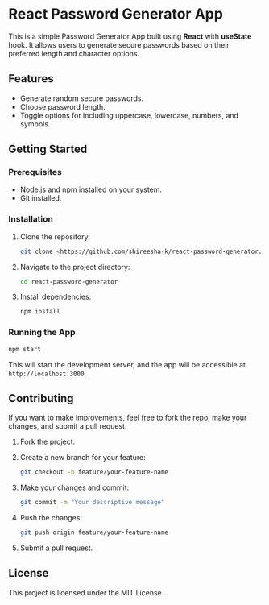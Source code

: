 # React Password Generator App

This is a simple Password Generator App built using **React** with **useState** hook. It allows users to generate secure passwords based on their preferred length and character options.

## Features

* Generate random secure passwords.
* Choose password length.
* Toggle options for including uppercase, lowercase, numbers, and symbols.

## Getting Started

### Prerequisites

* Node.js and npm installed on your system.
* Git installed.

### Installation

1. Clone the repository:

   ```bash
   git clone <https://github.com/shireesha-k/react-password-generator.git>
   ```

2. Navigate to the project directory:

   ```bash
   cd react-password-generator
   ```

3. Install dependencies:

   ```bash
   npm install
   ```

### Running the App

```bash
npm start
```

This will start the development server, and the app will be accessible at `http://localhost:3000`.

## Contributing

If you want to make improvements, feel free to fork the repo, make your changes, and submit a pull request.

1. Fork the project.
2. Create a new branch for your feature:

   ```bash
   git checkout -b feature/your-feature-name
   ```
3. Make your changes and commit:

   ```bash
   git commit -m "Your descriptive message"
   ```
4. Push the changes:

   ```bash
   git push origin feature/your-feature-name
   ```
5. Submit a pull request.

## License

This project is licensed under the MIT License.

